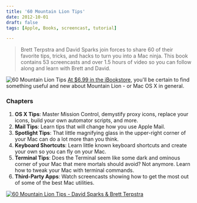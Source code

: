 ```yaml
---
title: '60 Mountain Lion Tips'
date: 2012-10-01
draft: false
tags: [Apple, Books, screencast, tutorial]

---
```


> Brett Terpstra and David Sparks join forces to share 60 of their favorite tips, tricks, and hacks to turn you into a Mac ninja. This book contains 53 screencasts and over 1.5 hours of video so you can follow along and learn with Brett and David.

![60 Mountain Lion Tips](https://chrisenns.com/wp-content/uploads/2012/10/bookshot5.png "60 Mountain Lion Tips") [At $6.99 in the iBookstore](http://target.georiot.com/Proxy.ashx?grid=9646&id=6PFrOqNV4B8&offerid=162397&type=3&subid=0&tmpid=3664&RD_PARM1=http%253A%252F%252Fitunes.apple.com%252Fca%252Fbook%252F60-mountain-lion-tips%252Fid565956630%253Fmt%253D11%2526uo%253D4%2526partnerId%253D30), you'll be certain to find something useful and new about Mountain Lion - or Mac OS X in general.

### Chapters

1.  **OS X Tips**: Master Mission Control, demystify proxy icons, replace your icons, build your own automator scripts, and more.
2.  **Mail Tips**: Learn tips that will change how you use Apple Mail.
3.  **Spotlight Tips**: That little magnifying glass in the upper-right corner of your Mac can do a lot more than you think.
4.  **Keyboard Shortcuts**: Learn little known keyboard shortcuts and create your own so you can fly on your Mac.
5.  **Terminal Tips**: Does the Terminal seem like some dark and ominous corner of your Mac that mere mortals should avoid? Not anymore. Learn how to tweak your Mac with terminal commands.
6.  **Third-Party Apps**: Watch screencasts showing how to get the most out of some of the best Mac utilities.

[![60 Mountain Lion Tips - David Sparks & Brett Terpstra](http://r.mzstatic.com/images/web/linkmaker/badge_bookstore-lrg.gif)](http://target.georiot.com/Proxy.ashx?grid=9646&id=6PFrOqNV4B8&offerid=162397&type=3&subid=0&tmpid=3664&RD_PARM1=http%253A%252F%252Fitunes.apple.com%252Fca%252Fbook%252F60-mountain-lion-tips%252Fid565956630%253Fmt%253D11%2526uo%253D4%2526partnerId%253D30)